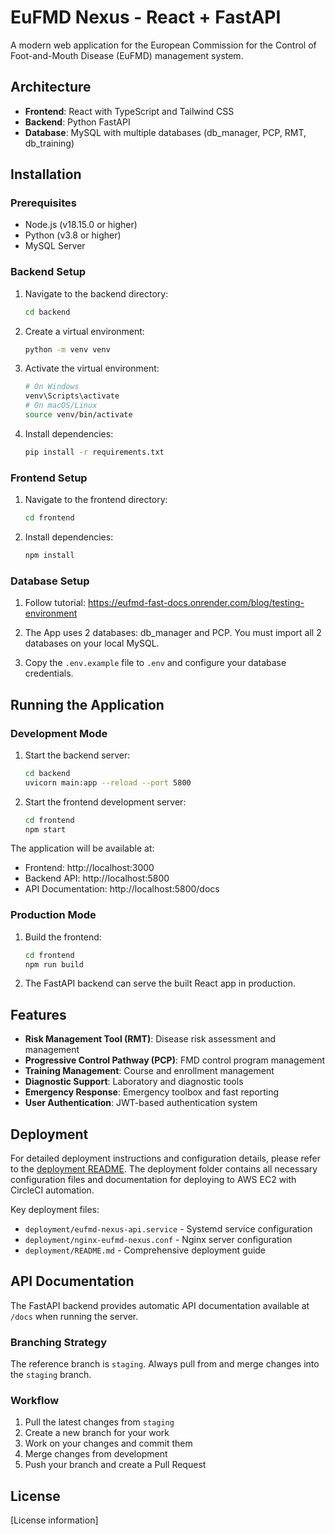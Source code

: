 # EuFMD Nexus - React + FastAPI

A modern web application for the European Commission for the Control of Foot-and-Mouth Disease (EuFMD) management system.

## Architecture

- **Frontend**: React with TypeScript and Tailwind CSS
- **Backend**: Python FastAPI
- **Database**: MySQL with multiple databases (db_manager, PCP, RMT, db_training)

## Installation

### Prerequisites

- Node.js (v18.15.0 or higher)
- Python (v3.8 or higher)
- MySQL Server

### Backend Setup

1. Navigate to the backend directory:
   ```bash
   cd backend
   ```

2. Create a virtual environment:
   ```bash
   python -m venv venv
   ```

3. Activate the virtual environment:
   ```bash
   # On Windows
   venv\Scripts\activate
   # On macOS/Linux
   source venv/bin/activate
   ```

4. Install dependencies:
   ```bash
   pip install -r requirements.txt
   ```

### Frontend Setup

1. Navigate to the frontend directory:
   ```bash
   cd frontend
   ```

2. Install dependencies:
   ```bash
   npm install
   ```

### Database Setup

1. Follow tutorial: https://eufmd-fast-docs.onrender.com/blog/testing-environment

2. The App uses 2 databases: db_manager and PCP. You must import all 2 databases on your local MySQL.

3. Copy the `.env.example` file to `.env` and configure your database credentials.

## Running the Application

### Development Mode

1. Start the backend server:
   ```bash
   cd backend
   uvicorn main:app --reload --port 5800
   ```

2. Start the frontend development server:
   ```bash
   cd frontend
   npm start
   ```

The application will be available at:
- Frontend: http://localhost:3000
- Backend API: http://localhost:5800
- API Documentation: http://localhost:5800/docs

### Production Mode

1. Build the frontend:
   ```bash
   cd frontend
   npm run build
   ```

2. The FastAPI backend can serve the built React app in production.

## Features

- **Risk Management Tool (RMT)**: Disease risk assessment and management
- **Progressive Control Pathway (PCP)**: FMD control program management
- **Training Management**: Course and enrollment management
- **Diagnostic Support**: Laboratory and diagnostic tools
- **Emergency Response**: Emergency toolbox and fast reporting
- **User Authentication**: JWT-based authentication system

## Deployment

For detailed deployment instructions and configuration details, please refer to the [deployment README](deployment/README.md). The deployment folder contains all necessary configuration files and documentation for deploying to AWS EC2 with CircleCI automation.

Key deployment files:
- `deployment/eufmd-nexus-api.service` - Systemd service configuration
- `deployment/nginx-eufmd-nexus.conf` - Nginx server configuration
- `deployment/README.md` - Comprehensive deployment guide

## API Documentation

The FastAPI backend provides automatic API documentation available at `/docs` when running the server.



### Branching Strategy

The reference branch is `staging`. Always pull from and merge changes into the `staging` branch.

### Workflow

1. Pull the latest changes from `staging`
2. Create a new branch for your work
3. Work on your changes and commit them
4. Merge changes from development
5. Push your branch and create a Pull Request

## License

[License information]
